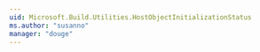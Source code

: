```yaml
---
uid: Microsoft.Build.Utilities.HostObjectInitializationStatus
ms.author: "susanno"
manager: "douge"
---
```

